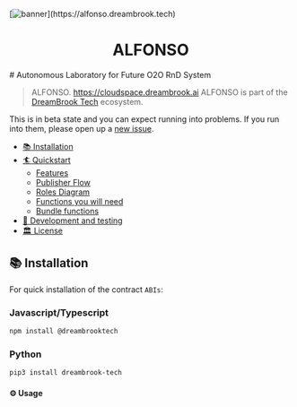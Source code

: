 
[![banner]([https://github.com/DreamBrookTech/CloudSpace/assets/60097047/51af963e-9fb4-43dd-880e-1980d8a557ab](https://github.com/DreamBrookTech/ALFONSO/assets/60097047/96ddc60b-1497-4c6b-be5e-d9919d26edc1))](https://alfonso.dreambrook.tech)

<h1 align="center">ALFONSO</h1>
# Autonomous Laboratory for Future O2O RnD System

> ALFONSO. https://cloudspace.dreambrook.ai
> ALFONSO is part of the [DreamBrook Tech](https://dreambrook.tech) ecosystem.

This is in beta state and you can expect running into problems. If you run into them, please open up a [new issue](https://docs.dreambrook.tech).

- [📚 Installation](#-installation)
- [🏄 Quickstart](#-quickstart)
  - [Features](#features)
  - [Publisher Flow](#publisher-flow)
  - [Roles Diagram](#roles-diagram)
  - [Functions you will need](#functions-you-will-need)
  - [Bundle functions](#bundle-functions)
- [🦑 Development and testing](#-development-and-testing)
- [🏛 License](#-license)

## 📚 Installation

For quick installation of the contract `ABIs`:

### Javascript/Typescript

```bash
npm install @dreambrooktech
```

### Python

```bash
pip3 install dreambrook-tech
```

#### ⚙️ Usage
